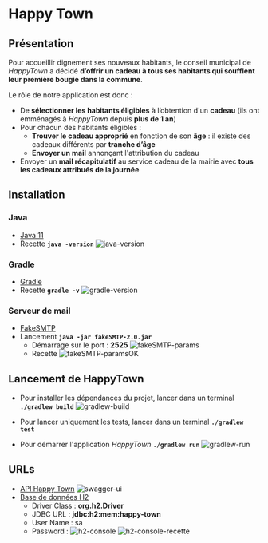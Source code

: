 # Happy Town

## Présentation
Pour accueillir dignement ses nouveaux habitants, le conseil municipal de _HappyTown_ a décidé **d’offrir un cadeau à tous ses habitants qui soufflent leur première bougie dans la commune**.

Le rôle de notre application est donc :
 * De **sélectionner les habitants éligibles** à l’obtention d'un **cadeau** (ils ont emménagés à _HappyTown_ depuis **plus de 1 an**)
 * Pour chacun des habitants éligibles :
    * **Trouver le cadeau approprié** en fonction de son **âge** : il existe des cadeaux différents par **tranche d’âge**
    * **Envoyer un mail** annonçant l'attribution du cadeau
 * Envoyer un **mail récapitulatif** au service cadeau de la mairie avec **tous les cadeaux attribués de la journée**

## Installation

### Java
 * [Java 11](https://www.oracle.com/technetwork/java/javase/downloads/jdk11-downloads-5066655.html)
 * Recette __`java -version`__ 
![java-version](images/java-version.png)

### Gradle 
 * [Gradle](https://gradle.org/install/)
 * Recette __`gradle -v`__
![gradle-version](images/gradle-version.png)

### Serveur de mail
 * [FakeSMTP](http://nilhcem.com/FakeSMTP/download.html)
 * Lancement __`java -jar fakeSMTP-2.0.jar`__
    * Démarrage sur le port : **2525**
![fakeSMTP-params](images/fakeSMTP-params.png)
    * Recette
![fakeSMTP-paramsOK](images/fakeSMTP-paramsOK.png)

## Lancement de HappyTown
 * Pour installer les dépendances du projet, lancer dans un terminal __`./gradlew build`__
![gradlew-build](images/gradlew-build.png)

 * Pour lancer uniquement les tests, lancer dans un terminal __`./gradlew test`__

 * Pour démarrer l'application _HappyTown_ __`./gradlew run`__
![gradlew-run](images/gradlew-run.png)

## URLs
 * [API Happy Town](http://localhost:8080/swagger-ui.html)
![swagger-ui](images/swagger-ui.png)
 * [Base de données H2](http://localhost:8080/console)
    * Driver Class : **org.h2.Driver**
    * JDBC URL : **jdbc:h2:mem:happy-town**
    * User Name : sa
    * Password :
![h2-console](images/h2-console.png)
![h2-console-recette](images/h2-console-recette.png)
